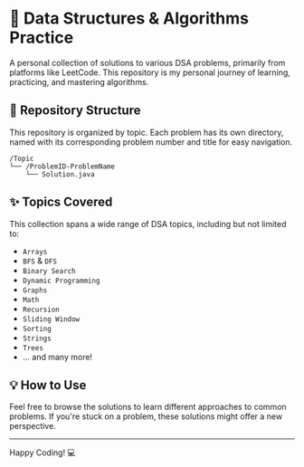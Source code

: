 # 🚀 Data Structures & Algorithms Practice

A personal collection of solutions to various DSA problems, primarily from platforms like LeetCode. This repository is my personal journey of learning, practicing, and mastering algorithms.

## 📂 Repository Structure

This repository is organized by topic. Each problem has its own directory, named with its corresponding problem number and title for easy navigation.

```
/Topic
└── /ProblemID-ProblemName
    └── Solution.java
```

## ✨ Topics Covered

This collection spans a wide range of DSA topics, including but not limited to:

- `Arrays`
- `BFS` & `DFS`
- `Binary Search`
- `Dynamic Programming`
- `Graphs`
- `Math`
- `Recursion`
- `Sliding Window`
- `Sorting`
- `Strings`
- `Trees`
- ... and many more!

## 💡 How to Use

Feel free to browse the solutions to learn different approaches to common problems. If you're stuck on a problem, these solutions might offer a new perspective.

---

Happy Coding! 💻

